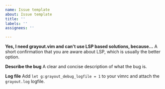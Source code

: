 ```yaml
---
name: Issue template
about: Issue template
title: ''
labels: ''
assignees: ''

---
```


**Yes, I need grayout.vim and can't use LSP based solutions, because...**
A short confirmation that you are aware about LSP, which is usually the better option.

**Describe the bug**
A clear and concise description of what the bug is.

**Log file**
Add `let g:grayout_debug_logfile = 1` to your vimrc and attach the `grayout.log` logfile.
